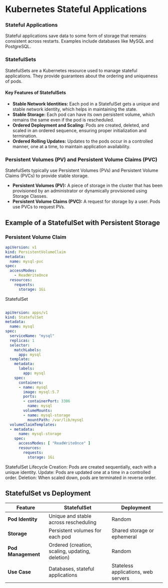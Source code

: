 # Kubernetes Stateful Applications

### Stateful Applications
Stateful applications save data to some form of storage that remains consistent across restarts. Examples include databases like MySQL and PostgreSQL.

### StatefulSets
StatefulSets are a Kubernetes resource used to manage stateful applications. They provide guarantees about the ordering and uniqueness of pods.

#### Key Features of StatefulSets
- **Stable Network Identities:** Each pod in a StatefulSet gets a unique and stable network identity, which helps in maintaining the state.
- **Stable Storage:** Each pod can have its own persistent volume, which remains the same even if the pod is rescheduled.
- **Ordered Deployment and Scaling:** Pods are created, deleted, and scaled in an ordered sequence, ensuring proper initialization and termination.
- **Ordered Rolling Updates:** Updates to the pods occur in a controlled manner, one at a time, to maintain application availability.

### Persistent Volumes (PV) and Persistent Volume Claims (PVC)
StatefulSets typically use Persistent Volumes (PVs) and Persistent Volume Claims (PVCs) to provide stable storage.

- **Persistent Volumes (PV):** A piece of storage in the cluster that has been provisioned by an administrator or dynamically provisioned using Storage Classes.
- **Persistent Volume Claims (PVC):** A request for storage by a user. Pods use PVCs to request PVs.

## Example of a StatefulSet with Persistent Storage

### Persistent Volume Claim

```yaml
apiVersion: v1
kind: PersistentVolumeClaim
metadata:
  name: mysql-pvc
spec:
  accessModes:
    - ReadWriteOnce
  resources:
    requests:
      storage: 1Gi

```


StatefulSet
```yaml

apiVersion: apps/v1
kind: StatefulSet
metadata:
  name: mysql
spec:
  serviceName: "mysql"
  replicas: 1
  selector:
    matchLabels:
      app: mysql
  template:
    metadata:
      labels:
        app: mysql
    spec:
      containers:
      - name: mysql
        image: mysql:5.7
        ports:
        - containerPort: 3306
          name: mysql
        volumeMounts:
        - name: mysql-storage
          mountPath: /var/lib/mysql
  volumeClaimTemplates:
  - metadata:
      name: mysql-storage
    spec:
      accessModes: [ "ReadWriteOnce" ]
      resources:
        requests:
          storage: 1Gi
```

StatefulSet Lifecycle
Creation: Pods are created sequentially, each with a unique identity.
Update: Pods are updated one at a time in a controlled order.
Deletion: When scaled down, pods are terminated in reverse order.

## StatefulSet vs Deployment

| Feature           | StatefulSet                                             | Deployment                          |
|-------------------|---------------------------------------------------------|-------------------------------------|
| **Pod Identity**  | Unique and stable across rescheduling                   | Random                              |
| **Storage**       | Persistent volumes for each pod                         | Shared storage or ephemeral         |
| **Pod Management**| Ordered (creation, scaling, updating, deletion)         | Random                              |
| **Use Case**      | Databases, stateful applications                        | Stateless applications, web servers |

